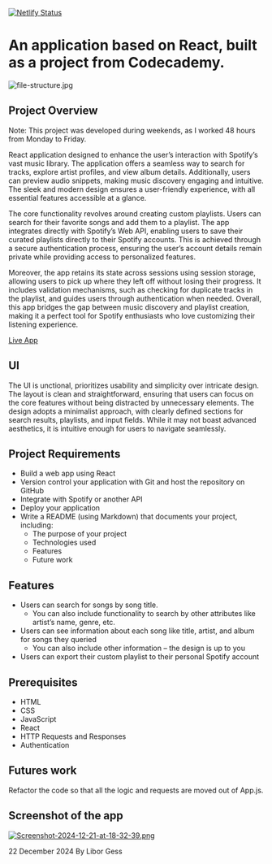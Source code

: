 [![Netlify Status](https://api.netlify.com/api/v1/badges/36865e60-b755-482f-a65c-015e46a3cd2c/deploy-status)](https://app.netlify.com/sites/jammming-appppp/deploys)
# **An application based on React, built as a project from Codecademy.**

![file-structure.jpg](https://i.postimg.cc/PrhYJy9q/file-structure.jpg)

## Project Overview

Note: This project was developed during weekends, as I worked 48 hours from Monday to Friday.

React application designed to enhance the user’s interaction with Spotify’s vast music library. The application offers a seamless way to search for tracks, explore artist profiles, and view album details. Additionally, users can preview audio snippets, making music discovery engaging and intuitive. The sleek and modern design ensures a user-friendly experience, with all essential features accessible at a glance.

The core functionality revolves around creating custom playlists. Users can search for their favorite songs and add them to a playlist. The app integrates directly with Spotify’s Web API, enabling users to save their curated playlists directly to their Spotify accounts. This is achieved through a secure authentication process, ensuring the user’s account details remain private while providing access to personalized features.

Moreover, the app retains its state across sessions using session storage, allowing users to pick up where they left off without losing their progress. It includes validation mechanisms, such as checking for duplicate tracks in the playlist, and guides users through authentication when needed. Overall, this app bridges the gap between music discovery and playlist creation, making it a perfect tool for Spotify enthusiasts who love customizing their listening experience.

<a href="https://jammming-appppp.netlify.app/" target="_black">Live App</a>

## UI

The UI is unctional, prioritizes usability and simplicity over intricate design. The layout is clean and straightforward, ensuring that users can focus on the core features without being distracted by unnecessary elements. The design adopts a minimalist approach, with clearly defined sections for search results, playlists, and input fields. While it may not boast advanced aesthetics, it is intuitive enough for users to navigate seamlessly.

## Project Requirements

-   Build a web app using React
-   Version control your application with Git and host the repository on GitHub
-   Integrate with Spotify or another API
-   Deploy your application
-   Write a README (using Markdown) that documents your project, including:
    -   The purpose of your project
    -   Technologies used
    -   Features
    -   Future work

## Features

-   Users can search for songs by song title.
    -   You can also include functionality to search by other attributes like artist’s name, genre, etc.
-   Users can see information about each song like title, artist, and album for songs they queried
    -   You can also include other information – the design is up to you
-   Users can export their custom playlist to their personal Spotify account

## Prerequisites

-   HTML
-   CSS
-   JavaScript
-   React
-   HTTP Requests and Responses
-   Authentication

## Futures work

Refactor the code so that all the logic and requests are moved out of App.js.

## Screenshot of the app
[![Screenshot-2024-12-21-at-18-32-39.png](https://i.postimg.cc/C1Q7Dn31/Screenshot-2024-12-21-at-18-32-39.png)](https://postimg.cc/cgffGC4y)

22 December 2024 By Libor Gess 
